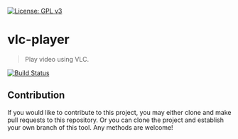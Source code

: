[![License: GPL v3](https://img.shields.io/badge/License-GPL%20v3-blue.svg)](https://www.gnu.org/licenses/gpl-3.0)

# vlc-player
> Play video using VLC.

[![Build Status](https://travis-ci.com/jcs090218/vlc-player.svg?branch=master)](https://travis-ci.com/jcs090218/vlc-player)

## Contribution

If you would like to contribute to this project, you may either
clone and make pull requests to this repository. Or you can
clone the project and establish your own branch of this tool.
Any methods are welcome!
